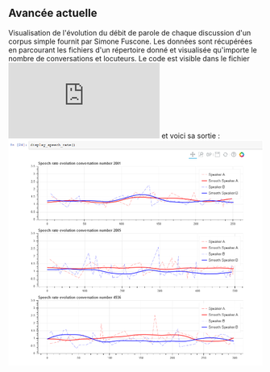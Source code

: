 ## Avancée actuelle
Visualisation de l'évolution du débit de parole de chaque discussion d'un corpus simple fournit par Simone Fuscone. Les données sont récupérées en parcourant les fichiers d'un répertoire donné et visualisée qu'importe le nombre de conversations et locuteurs.
Le code est visible dans le fichier ![simple_data.py](https://github.com/Antonin-Gaboriau/lpl-data-visualization-api/blob/master/simple_data.py) et voici sa sortie :
![Graphiques](https://raw.githubusercontent.com/Antonin-Gaboriau/lpl-data-visualization-api/master/Captures/capture1.PNG?token=AbRYaMKWNdmdmUdrS_ZPUNW2A0i4QiwOks5a2LIXwA%3D%3D)

